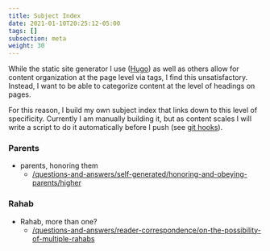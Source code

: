 ```yaml
---
title: Subject Index
date: 2021-01-10T20:25:12-05:00
tags: []
subsection: meta
weight: 30
---
```


While the static site generator I use ([Hugo](https://gohugo.io/)) as well as others allow for content organization at the page level via tags, I find this unsatisfactory. Instead, I want to be able to categorize content at the level of headings on pages.

For this reason, I build my own subject index that links down to this level of specificity. Currently I am manually building it, but as content scales I will write a script to do it automatically before I push (see [git hooks](https://githooks.com/#:~:text=Git%20hooks%20are%20scripts%20that,limited%20by%20a%20developer's%20imagination.)).

### Parents

- parents, honoring them
  - [/questions-and-answers/self-generated/honoring-and-obeying-parents/higher](/questions-and-answers/self-generated/honoring-and-obeying-parents/higher)

### Rahab

- Rahab, more than one?
  - [/questions-and-answers/reader-correspondence/on-the-possibility-of-multiple-rahabs](/questions-and-answers/reader-correspondence/on-the-possibility-of-multiple-rahabs)

